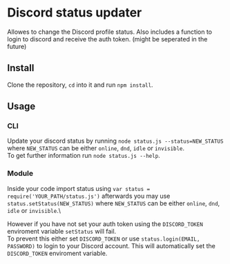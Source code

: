 # Discord status updater

Allowes to change the Discord profile status.
Also includes a function to login to discord and receive the auth token. (might be seperated in the future)

## Install

Clone the repository, `cd` into it and run `npm install`.

## Usage

### CLI

Update your discord status by running `node status.js --status=NEW_STATUS` where `NEW_STATUS` can be either `online`, `dnd`, `idle` or `invisible`.\
To get further information run `node status.js --help`.

### Module

Inside your code import status using `var status = require('YOUR_PATH/status.js')` afterwards you may use `status.setStatus(NEW_STATUS)` where `NEW_STATUS` can be either `online`, `dnd`, `idle` or `invisible`.\

However if you have not set your auth token using the `DISCORD_TOKEN` enviroment variable `setStatus` will fail.\
To prevent this either set `DISCORD_TOKEN` or use `status.login(EMAIL, PASSWORD)` to login to your Discord account. This will automatically set the `DISCORD_TOKEN` enviroment variable.
